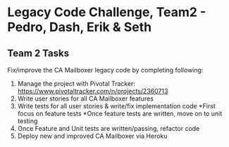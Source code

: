 # Legacy Code Challenge, Team2 - Pedro, Dash, Erik & Seth

## Team 2 Tasks
Fix/improve the CA Mailboxer legacy code by completing following:

1. Manage the project with Pivotal Tracker:
https://www.pivotaltracker.com/n/projects/2360713
2. Write user stories for all CA Mailboxer features
3. Write tests for all user stories & write/fix implementation code
    *First focus on feature tests
    *Once feature tests are written, move on to unit testing
4. Once Feature and Unit tests are written/passing, refactor code
5. Deploy new and improved CA Mailboxer via Heroku
